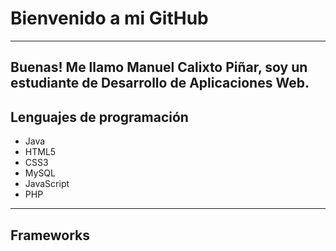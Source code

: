 # Bienvenido a mi GitHub
---
Buenas! Me llamo Manuel Calixto Piñar, soy un estudiante de Desarrollo de Aplicaciones Web. 
---
## Lenguajes de programación
- Java
- HTML5
- CSS3
- MySQL
- JavaScript
- PHP
---
## Frameworks
